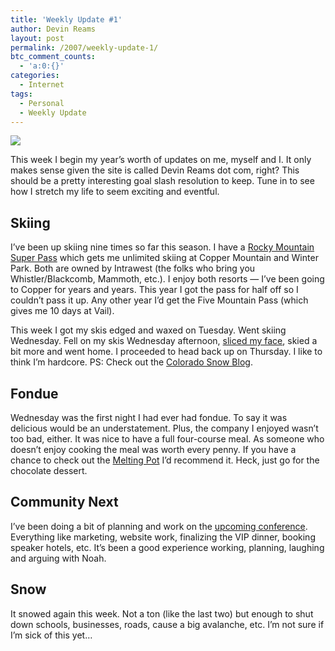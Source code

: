 ```yaml
---
title: 'Weekly Update #1'
author: Devin Reams
layout: post
permalink: /2007/weekly-update-1/
btc_comment_counts:
  - 'a:0:{}'
categories:
  - Internet
tags:
  - Personal
  - Weekly Update
---
```

<img src="http://devinreams.com/wp-content/uploads/2007/01/mountainrange.jpg" align="center" />

This week I begin my year&#8217;s worth of updates on me, myself and I. It only makes sense given the site is called Devin Reams dot com, right? This should be a pretty interesting goal slash resolution to keep. Tune in to see how I stretch my life to seem exciting and eventful.

<!--more-->

## Skiing

I&#8217;ve been up skiing nine times so far this season. I have a [Rocky Mountain Super Pass][1] which gets me unlimited skiing at Copper Mountain and Winter Park. Both are owned by Intrawest (the folks who bring you Whistler/Blackcomb, Mammoth, etc.). I enjoy both resorts &#8212; I&#8217;ve been going to Copper for years and years. This year I got the pass for half off so I couldn&#8217;t pass it up. Any other year I&#8217;d get the Five Mountain Pass (which gives me 10 days at Vail).

This week I got my skis edged and waxed on Tuesday. Went skiing Wednesday. Fell on my skis Wednesday afternoon, [sliced my face][2], skied a bit more and went home. I proceeded to head back up on Thursday. I like to think I&#8217;m hardcore. PS: Check out the [Colorado Snow Blog][3].

## Fondue

Wednesday was the first night I had ever had fondue. To say it was delicious would be an understatement. Plus, the company I enjoyed wasn&#8217;t too bad, either. It was nice to have a full four-course meal. As someone who doesn&#8217;t enjoy cooking the meal was worth every penny. If you have a chance to check out the [Melting Pot][4] I&#8217;d recommend it. Heck, just go for the chocolate dessert.

## Community Next

I&#8217;ve been doing a bit of planning and work on the [upcoming conference][5]. Everything like marketing, website work, finalizing the VIP dinner, booking speaker hotels, etc. It&#8217;s been a good experience working, planning, laughing and arguing with Noah.

## Snow

It snowed again this week. Not a ton (like the last two) but enough to shut down schools, businesses, roads, cause a big avalanche, etc. I&#8217;m not sure if I&#8217;m sick of this yet&#8230;

 [1]: http://www.passwagon.com/
 [2]: http://www.flickr.com/photos/devdev/348405885/
 [3]: http://www.coloradosnowblog.com/
 [4]: http://www.meltingpot.com/
 [5]: https://devin.reams.me/2007/community-next/